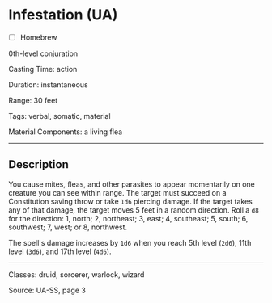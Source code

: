# Infestation (UA)

- [ ] Homebrew

0th-level conjuration

Casting Time: action

Duration: instantaneous

Range: 30 feet

Tags: verbal, somatic, material

Material Components: a living flea

---

## Description
You cause mites, fleas, and other parasites to appear momentarily on one creature you can see within range. The target must succeed on a Constitution saving throw or take `1d6` piercing damage. If the target takes any of that damage, the target moves 5 feet in a random direction. Roll a `d8` for the direction: 1, north; 2, northeast; 3, east; 4, southeast; 5, south; 6, southwest; 7, west; or 8, northwest.

The spell's damage increases by `1d6` when you reach 5th level (`2d6`), 11th level (`3d6`), and 17th level (`4d6`).

---

Classes: druid, sorcerer, warlock, wizard

Source: UA-SS, page 3
